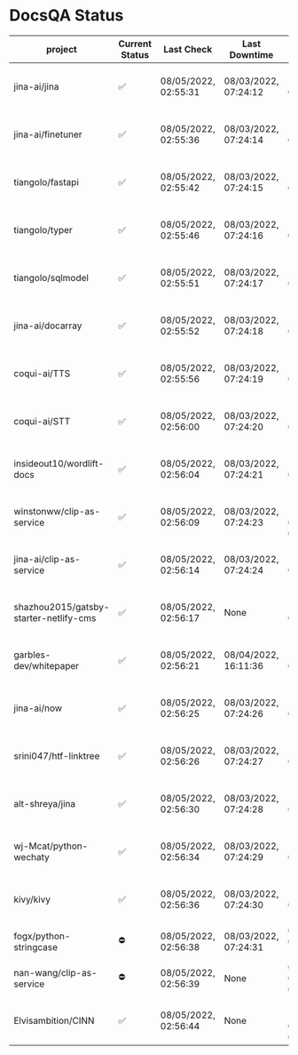 # DocsQA Status

|               project                |Current Status|     Last Check     |   Last Downtime    |              % Uptime               |
|--------------------------------------|--------------|--------------------|--------------------|-------------------------------------|
|jina-ai/jina                          |✅            |08/05/2022, 02:55:31|08/03/2022, 07:24:12|130.571 (since 07/29/2022, 16:38:18) |
|jina-ai/finetuner                     |✅            |08/05/2022, 02:55:36|08/03/2022, 07:24:14|130.580 (since 07/29/2022, 16:38:18) |
|tiangolo/fastapi                      |✅            |08/05/2022, 02:55:42|08/03/2022, 07:24:15|130.591 (since 07/29/2022, 16:38:18) |
|tiangolo/typer                        |✅            |08/05/2022, 02:55:46|08/03/2022, 07:24:16|130.593 (since 07/29/2022, 16:38:18) |
|tiangolo/sqlmodel                     |✅            |08/05/2022, 02:55:51|08/03/2022, 07:24:17|130.598 (since 07/29/2022, 16:38:18) |
|jina-ai/docarray                      |✅            |08/05/2022, 02:55:52|08/03/2022, 07:24:18|130.596 (since 07/29/2022, 16:38:18) |
|coqui-ai/TTS                          |✅            |08/05/2022, 02:55:56|08/03/2022, 07:24:19|130.602 (since 07/29/2022, 16:38:18) |
|coqui-ai/STT                          |✅            |08/05/2022, 02:56:00|08/03/2022, 07:24:20|130.603 (since 07/29/2022, 16:38:18) |
|insideout10/wordlift-docs             |✅            |08/05/2022, 02:56:04|08/03/2022, 07:24:21|130.605 (since 07/29/2022, 16:38:18) |
|winstonww/clip-as-service             |✅            |08/05/2022, 02:56:09|08/03/2022, 07:24:23|1336.057 (since 08/01/2022, 02:40:51)|
|jina-ai/clip-as-service               |✅            |08/05/2022, 02:56:14|08/03/2022, 07:24:24|130.613 (since 07/29/2022, 16:38:18) |
|shazhou2015/gatsby-starter-netlify-cms|✅            |08/05/2022, 02:56:17|None                |100.000 (since 08/03/2022, 10:30:18) |
|garbles-dev/whitepaper                |✅            |08/05/2022, 02:56:21|08/04/2022, 16:11:36|120.840 (since 07/29/2022, 16:38:18) |
|jina-ai/now                           |✅            |08/05/2022, 02:56:25|08/03/2022, 07:24:26|130.618 (since 07/29/2022, 16:38:18) |
|srini047/htf-linktree                 |✅            |08/05/2022, 02:56:26|08/03/2022, 07:24:27|137.330 (since 07/31/2022, 18:29:28) |
|alt-shreya/jina                       |✅            |08/05/2022, 02:56:30|08/03/2022, 07:24:28|130.622 (since 07/29/2022, 16:38:18) |
|wj-Mcat/python-wechaty                |✅            |08/05/2022, 02:56:34|08/03/2022, 07:24:29|130.626 (since 07/29/2022, 16:38:18) |
|kivy/kivy                             |✅            |08/05/2022, 02:56:36|08/03/2022, 07:24:30|130.628 (since 07/29/2022, 16:38:18) |
|fogx/python-stringcase                |⛔️           |08/05/2022, 02:56:38|08/03/2022, 07:24:31|0.000 (since 08/01/2022, 12:54:44)   |
|nan-wang/clip-as-service              |⛔️           |08/05/2022, 02:56:39|None                |0.000 (since 08/04/2022, 05:17:56)   |
|Elvisambition/CINN                    |✅            |08/05/2022, 02:56:44|None                |100.000 (since 08/04/2022, 07:09:50) |
